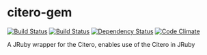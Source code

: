 citero-gem
======================
[![Build Status](http://jenkins1.bobst.nyu.edu/view/Citation/job/citero-gem/badge/icon)](http://jenkins1.bobst.nyu.edu/view/Citation/job/citero-gem/) [![Build Status](https://travis-ci.org/NYULibraries/citero-gem.png?branch=master)](undefined) [![Dependency Status](https://gemnasium.com/NYULibraries/citero-gem.png)](https://gemnasium.com/NYULibraries/citero-gem) [![Code Climate](https://codeclimate.com/badge.png)](https://codeclimate.com/github/NYULibraries/citero-gem)


A JRuby wrapper for the Citero, enables use of the Citero in JRuby
